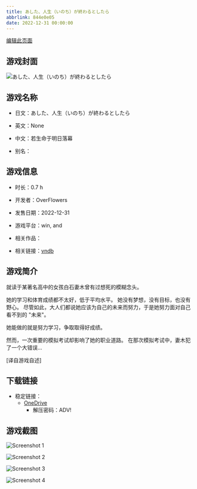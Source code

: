 ```yaml
---
title: あした、人生（いのち）が終わるとしたら
abbrlink: 844e0e05
date: 2022-12-31 00:00:00
---
```

[编辑此页面](https://github.com/ACG-3/ADV3-source/blob/main/source/_posts/games/%E3%81%82%E3%81%97%E3%81%9F%E3%80%81%E4%BA%BA%E7%94%9F%EF%BC%88%E3%81%84%E3%81%AE%E3%81%A1%EF%BC%89%E3%81%8C%E7%B5%82%E3%82%8F%E3%82%8B%E3%81%A8%E3%81%97%E3%81%9F%E3%82%89.md)

## 游戏封面

![あした、人生（いのち）が終わるとしたら](https://pan.timero.xyz/onedrive/img_lib_001/%E3%81%82%E3%81%97%E3%81%9F%E3%80%81%E4%BA%BA%E7%94%9F%EF%BC%88%E3%81%84%E3%81%AE%E3%81%A1%EF%BC%89%E3%81%8C%E7%B5%82%E3%82%8F%E3%82%8B%E3%81%A8%E3%81%97%E3%81%9F%E3%82%89_cover.avif)


## 游戏名称

- 日文：あした、人生（いのち）が終わるとしたら
- 英文：None
- 中文：若生命于明日落幕

- 别名：


## 游戏信息

- 时长：0.7 h
- 开发者：OverFlowers
- 发售日期：2022-12-31
- 游戏平台：win, and
- 相关作品：

- 相关链接：[vndb](https://vndb.org/v41754)


## 游戏简介

就读于某著名高中的女孩白石妻木曾有过想死的模糊念头。

她的学习和体育成绩都不太好，低于平均水平。
她没有梦想，没有目标，也没有野心。
尽管如此，大人们都说她应该为自己的未来而努力，于是她努力面对自己看不到的 "未来"。

她能做的就是努力学习，争取取得好成绩。


然而，一次重要的模拟考试却影响了她的职业道路。
在那次模拟考试中，妻木犯了一个大错误...


[译自游戏自述]


## 下载链接

- 稳定链接：
    - [OneDrive](https://pan.timero.xyz/onedrive/adv_lib_001/%E3%81%82%E3%81%97%E3%81%9F%E3%80%81%E4%BA%BA%E7%94%9F%EF%BC%88%E3%81%84%E3%81%AE%E3%81%A1%EF%BC%89%E3%81%8C%E7%B5%82%E3%82%8F%E3%82%8B%E3%81%A8%E3%81%97%E3%81%9F%E3%82%89)
        - 解压密码：ADV!



## 游戏截图


![Screenshot 1](https://pan.timero.xyz/onedrive/img_lib_001/%E3%81%82%E3%81%97%E3%81%9F%E3%80%81%E4%BA%BA%E7%94%9F%EF%BC%88%E3%81%84%E3%81%AE%E3%81%A1%EF%BC%89%E3%81%8C%E7%B5%82%E3%82%8F%E3%82%8B%E3%81%A8%E3%81%97%E3%81%9F%E3%82%89_Screenshot_1.avif)

![Screenshot 2](https://pan.timero.xyz/onedrive/img_lib_001/%E3%81%82%E3%81%97%E3%81%9F%E3%80%81%E4%BA%BA%E7%94%9F%EF%BC%88%E3%81%84%E3%81%AE%E3%81%A1%EF%BC%89%E3%81%8C%E7%B5%82%E3%82%8F%E3%82%8B%E3%81%A8%E3%81%97%E3%81%9F%E3%82%89_Screenshot_2.avif)

![Screenshot 3](https://pan.timero.xyz/onedrive/img_lib_001/%E3%81%82%E3%81%97%E3%81%9F%E3%80%81%E4%BA%BA%E7%94%9F%EF%BC%88%E3%81%84%E3%81%AE%E3%81%A1%EF%BC%89%E3%81%8C%E7%B5%82%E3%82%8F%E3%82%8B%E3%81%A8%E3%81%97%E3%81%9F%E3%82%89_Screenshot_3.avif)

![Screenshot 4](https://pan.timero.xyz/onedrive/img_lib_001/%E3%81%82%E3%81%97%E3%81%9F%E3%80%81%E4%BA%BA%E7%94%9F%EF%BC%88%E3%81%84%E3%81%AE%E3%81%A1%EF%BC%89%E3%81%8C%E7%B5%82%E3%82%8F%E3%82%8B%E3%81%A8%E3%81%97%E3%81%9F%E3%82%89_Screenshot_4.avif)

